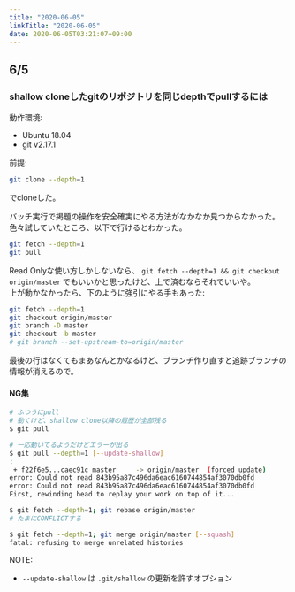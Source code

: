 ```yaml
---
title: "2020-06-05"
linkTitle: "2020-06-05"
date: 2020-06-05T03:21:07+09:00
---
```


## 6/5
### shallow cloneしたgitのリポジトリを同じdepthでpullするには

動作環境:

- Ubuntu 18.04
- git v2.17.1

前提:

```sh
git clone --depth=1
```

でcloneした。

バッチ実行で掲題の操作を安全確実にやる方法がなかなか見つからなかった。  
色々試していたところ、以下で行けるとわかった。

```sh
git fetch --depth=1
git pull
```

Read Onlyな使い方しかしないなら、 `git fetch --depth=1 && git checkout origin/master` でもいいかと思ったけど、上で済むならそれでいいや。  
上が動かなかったら、下のように強引にやる手もあった:

```sh
git fetch --depth=1
git checkout origin/master
git branch -D master
git checkout -b master
# git branch --set-upstream-to=origin/master
```

最後の行はなくてもまあなんとかなるけど、ブランチ作り直すと追跡ブランチの情報が消えるので。

#### NG集

```sh
# ふつうにpull
# 動くけど、shallow clone以降の履歴が全部残る
$ git pull

# 一応動いてるようだけどエラーが出る
$ git pull --depth=1 [--update-shallow]
:
 + f22f6e5...caec91c master     -> origin/master  (forced update)
error: Could not read 843b95a87c496da6eac6160744854af3070db0fd
error: Could not read 843b95a87c496da6eac6160744854af3070db0fd
First, rewinding head to replay your work on top of it...

$ git fetch --depth=1; git rebase origin/master
# たまにCONFLICTする

$ git fetch --depth=1; git merge origin/master [--squash]
fatal: refusing to merge unrelated histories
```

NOTE:

- `--update-shallow` は `.git/shallow` の更新を許すオプション
